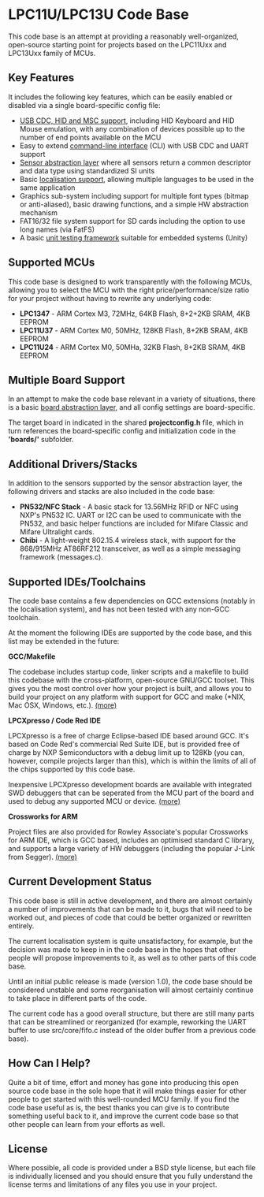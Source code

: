 # LPC11U/LPC13U Code Base #

This code base is an attempt at providing a reasonably well-organized, open-source starting point for projects based on the LPC11Uxx and LPC13Uxx family of MCUs.

## Key Features ##

It includes the following key features, which can be easily enabled or disabled via a single board-specific config file:

- [USB CDC, HID and MSC support](https://github.com/microbuilder/LPC11U_LPC13U_Codebase/tree/master/src/core/usb), including HID Keyboard and HID Mouse emulation, with any combination of devices possible up to the number of end points available on the MCU
- Easy to extend [command-line interface](https://github.com/microbuilder/LPC11U_LPC13U_Codebase/tree/master/src/cli) (CLI) with USB CDC and UART support
- [Sensor abstraction layer](https://github.com/microbuilder/LPC11U_LPC13U_Codebase/tree/master/src/drivers/sensors) where all sensors return a common descriptor and data type using standardized SI units
- Basic [localisation support](https://github.com/microbuilder/LPC11U_LPC13U_Codebase/tree/master/src/localisation), allowing multiple languages to be used in the same application
- Graphics sub-system including support for multiple font types (bitmap or anti-aliased), basic drawing functions, and a simple HW abstraction mechanism
- FAT16/32 file system support for SD cards including the option to use long names (via FatFS)
- A basic [unit testing framework](https://github.com/microbuilder/LPC11U_LPC13U_Codebase/tree/master/tests) suitable for embedded systems (Unity)

## Supported MCUs ##
  
This code base is designed to work transparently with the following MCUs, allowing you to select the MCU with the right price/performance/size ratio for your project without having to rewrite any underlying code:

- **LPC1347** - ARM Cortex M3, 72MHz, 64KB Flash, 8+2+2KB SRAM, 4KB EEPROM
- **LPC11U37** - ARM Cortex M0, 50MHz, 128KB Flash, 8+2KB SRAM, 4KB EEPROM
- **LPC11U24** - ARM Cortex M0, 50MHa, 32KB Flash, 8+2KB SRAM, 4KB EEPROM

## Multiple Board Support ##

In an attempt to make the code base relevant in a variety of situations, there is a basic [board abstraction layer](https://github.com/microbuilder/LPC11U_LPC13U_Codebase/tree/master/src/boards), and all config settings are board-specific.

The target board in indicated in the shared **projectconfig.h** file, which in turn  references the board-specific config and initialization code in the **'boards/'** subfolder.

## Additional Drivers/Stacks ##

In addition to the sensors supported by the sensor abstraction layer, the following drivers and stacks are also included in the code base:

- **PN532/NFC Stack** - A basic stack for 13.56MHz RFID or NFC using NXP's PN532 IC. UART or I2C can be used to communicate with the PN532, and basic helper functions are included for Mifare Classic and Mifare Ultralight cards.
- **Chibi** - A light-weight 802.15.4 wireless stack, with support for the 868/915MHz AT86RF212 transceiver, as well as a simple messaging framework (messages.c).

## Supported IDEs/Toolchains ##

The code base contains a few dependencies on GCC extensions (notably in the localisation system), and has not been tested with any non-GCC toolchain.

At the moment the following IDEs are supported by the code base, and this list may be extended in the future:

**GCC/Makefile**

The codebase includes startup code, linker scripts and a makefile to build this codebase with the cross-platform, open-source GNU/GCC toolset.  This gives you the most control over how your project is built, and allows you to build your project on any platform with support for GCC and make (*NIX, Mac OSX, Windows, etc.). [(more)](doc/toolchain_make.md)

**LPCXpresso / Code Red IDE**

LPCXpresso is a free of charge Eclipse-based IDE based around GCC.  It's based on Code Red's commercial Red Suite IDE, but is provided free of charge by NXP Semiconductors with a debug limit up to 128Kb (you can, however, compile projects larger than this), which is within the limits of all of the chips supported by this code base.  

Inexpensive LPCXpresso development boards are available with integrated SWD debuggers that can be seperated from the MCU part of the board and used to debug any supported MCU or device. [(more)](doc/toolchain_lpcxpresso.md)

**Crossworks for ARM**

Project files are also provided for Rowley Associate's popular Crossworks for ARM IDE, which is GCC based, includes an optimised standard C library, and supports a large variety of HW debuggers (including the popular J-Link from Segger). [(more)](doc/toolchain_crossworks.md)

## Current Development Status ##

This code base is still in active development, and there are almost certainly a number of improvements that can be made to it, bugs that will need to be worked out, and pieces of code that could be better organized or rewritten entirely.

The current localisation system is quite unsatisfactory, for example, but the decision was made to keep in in the code base in the hopes that other people will propose improvements to it, as well as to other parts of this code base.

Until an initial public release is made (version 1.0), the code base should be considered unstable and some reorganisation will almost certainly continue to take place in different parts of the code.  

The current code has a good overall structure, but there are still many parts that can be streamlined or reorganized (for example, reworking the UART buffer to use src/core/fifo.c instead of the older buffer from a previous code base).

## How Can I Help? ##

Quite a bit of time, effort and money has gone into producing this open source code base in the sole hope that it will make things easier for other people to get started with this well-rounded MCU family.  If you find the code base useful as is, the best thanks you can give is to contribute something useful back to it, and improve the current code base so that other people can learn from your efforts as well.

## License ##

Where possible, all code is provided under a BSD style license, but each file is individually licensed and you should ensure that you fully understand the license terms and limitations of any files you use in your project.
